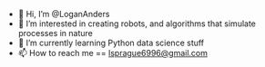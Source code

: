 - 👋 Hi, I’m @LoganAnders
- 👀 I’m interested in creating robots, and algorithms that simulate processes in nature 
- 🌱 I’m currently learning Python data science stuff
- 📫 How to reach me == lsprague6996@gmail.com

<!---
LoganAnders/LoganAnders is a ✨ special ✨ repository because its `README.md` (this file) appears on your GitHub profile.
You can click the Preview link to take a look at your changes.
--->
